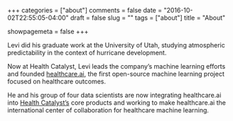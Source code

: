 +++
categories = ["about"]
comments = false
date = "2016-10-02T22:55:05-04:00"
draft = false
slug = ""
tags = ["about"]
title = "About"

showpagemeta = false
+++

Levi did his graduate work at the University of Utah, studying atmospheric predictability in the context of hurricane development.
 
Now at Health Catalyst, Levi leads the company’s machine learning efforts and founded [healthcare.ai](http://healthcare.ai), the first open-source machine learning project focused on healthcare outcomes.

He and his group of four data scientists are now integrating healthcare.ai into [Health Catalyst’s](http://healthcatalyst.com/) core products and working to make healthcare.ai the international center of collaboration for healthcare machine learning.